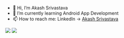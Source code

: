 - 👋 Hi, I’m Akash Srivastava
- 🌱 I’m currently learning Android App Development
- 📫 How to reach me: LinkedIn -> [Akash Srivastava](https://www.linkedin.com/in/akash-srivastava-10627a164)

![](https://komarev.com/ghpvc/?username=your-github-username&color=green)
![](https://hit.yhype.me/github/profile?user_id=72812124)

<!---
akashkratik/akashkratik is a ✨ special ✨ repository because its `README.md` (this file) appears on your GitHub profile.
You can click the Preview link to take a look at your changes.
--->
